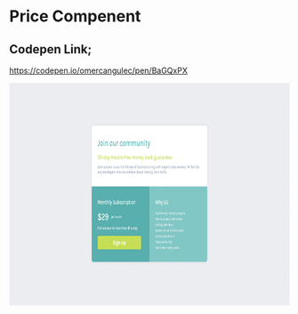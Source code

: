 # Price Compenent

## Codepen Link;
https://codepen.io/omercangulec/pen/BaGQxPX

<img src="price-compenent_SS.png" alt="screen" width="720" height="400">
